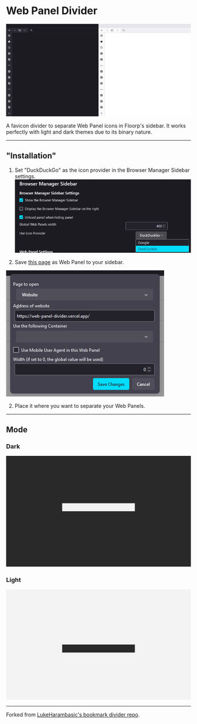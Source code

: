 # Web Panel Divider

![Create Divider](md/teaser.png)

A favicon divider to separate Web Panel icons in Floorp's sidebar. It works perfectly with light and dark themes due to its binary nature.

---

## "Installation"

1. Set "DuckDuckGo" as the icon provider in the Browser Manager Sidebar settings.
  ![Select DuckDuckGo](md/icon_provider.png)

1. Save [this page](https://enigmabyte8.github.io/web-panel-divider/) as Web Panel to your sidebar.

  ![Create Divider](md/create.png)

2. Place it where you want to separate your Web Panels.

---

## Mode

### Dark

![Create Divider](md/teaser_dark.png)

### Light

![Create Divider](md/teaser_light.png)

---

Forked from [LukeHarambasic's bookmark divider repo](https://github.com/LukaHarambasic/bookmark-divider).
